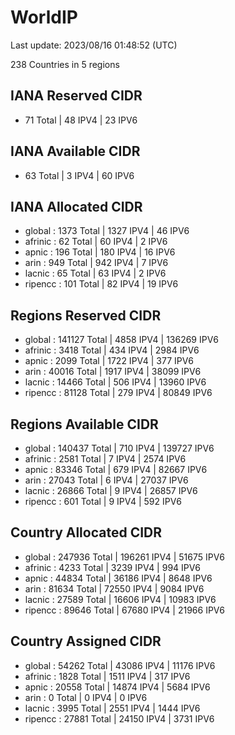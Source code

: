 # WorldIP

Last update: 2023/08/16 01:48:52 (UTC)

238 Countries in 5 regions

## IANA Reserved CIDR

- 71 Total | 48 IPV4 | 23 IPV6

## IANA Available CIDR

- 63 Total | 3 IPV4 | 60 IPV6

## IANA Allocated CIDR

- global : 1373 Total | 1327 IPV4 | 46 IPV6
- afrinic : 62 Total | 60 IPV4 | 2 IPV6
- apnic : 196 Total | 180 IPV4 | 16 IPV6
- arin : 949 Total | 942 IPV4 | 7 IPV6
- lacnic : 65 Total | 63 IPV4 | 2 IPV6
- ripencc : 101 Total | 82 IPV4 | 19 IPV6

## Regions Reserved CIDR

- global : 141127 Total | 4858 IPV4 | 136269 IPV6
- afrinic : 3418 Total | 434 IPV4 | 2984 IPV6
- apnic : 2099 Total | 1722 IPV4 | 377 IPV6
- arin : 40016 Total | 1917 IPV4 | 38099 IPV6
- lacnic : 14466 Total | 506 IPV4 | 13960 IPV6
- ripencc : 81128 Total | 279 IPV4 | 80849 IPV6

## Regions Available CIDR

- global : 140437 Total | 710 IPV4 | 139727 IPV6
- afrinic : 2581 Total | 7 IPV4 | 2574 IPV6
- apnic : 83346 Total | 679 IPV4 | 82667 IPV6
- arin : 27043 Total | 6 IPV4 | 27037 IPV6
- lacnic : 26866 Total | 9 IPV4 | 26857 IPV6
- ripencc : 601 Total | 9 IPV4 | 592 IPV6

## Country Allocated CIDR

- global : 247936 Total | 196261 IPV4 | 51675 IPV6
- afrinic : 4233 Total | 3239 IPV4 | 994 IPV6
- apnic : 44834 Total | 36186 IPV4 | 8648 IPV6
- arin : 81634 Total | 72550 IPV4 | 9084 IPV6
- lacnic : 27589 Total | 16606 IPV4 | 10983 IPV6
- ripencc : 89646 Total | 67680 IPV4 | 21966 IPV6

## Country Assigned CIDR

- global : 54262 Total | 43086 IPV4 | 11176 IPV6
- afrinic : 1828 Total | 1511 IPV4 | 317 IPV6
- apnic : 20558 Total | 14874 IPV4 | 5684 IPV6
- arin : 0 Total | 0 IPV4 | 0 IPV6
- lacnic : 3995 Total | 2551 IPV4 | 1444 IPV6
- ripencc : 27881 Total | 24150 IPV4 | 3731 IPV6
